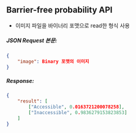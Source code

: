 ## Barrier-free probability API



* 이미지 파일을 바이너리 포맷으로 read한 형식 사용



##### JSON Request 본문:

```json
{
    "image": Binary 포맷의 이미지
}
```



##### Response:

```json
{
    "result": [
        ["Accessible", 0.0163721200078258],
        ["Inaccessible", 0.9836279153823853]
    ]
}
```

